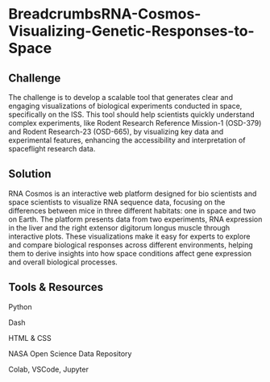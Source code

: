 # BreadcrumbsRNA-Cosmos-Visualizing-Genetic-Responses-to-Space

## Challenge
The challenge is to develop a scalable tool that generates clear and engaging visualizations of biological experiments conducted in space, specifically on the ISS. This tool should help scientists quickly understand complex experiments, like Rodent Research Reference Mission-1 (OSD-379) and Rodent Research-23 (OSD-665), by visualizing key data and experimental features, enhancing the accessibility and interpretation of spaceflight research data.

## Solution
RNA Cosmos is an interactive web platform designed for bio scientists and space scientists to visualize RNA sequence data, focusing on the differences between mice in three different habitats: one in space and two on Earth. The platform presents data from two experiments, RNA expression in the liver and the right extensor digitorum longus muscle through interactive plots. These visualizations make it easy for experts to explore and compare biological responses across different environments, helping them to derive insights into how space conditions affect gene expression and overall biological processes.

## Tools & Resources
Python

Dash

HTML & CSS

NASA Open Science Data Repository

Colab, VSCode, Jupyter
